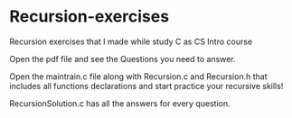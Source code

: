 # Recursion-exercises
Recursion exercises that I made while study C as CS Intro course

Open the pdf file and see the Questions you need to answer.

Open the maintrain.c file along with Recursion.c and Recursion.h that includes all functions declarations and start practice your recursive skills!

RecursionSolution.c has all the answers for every question.
